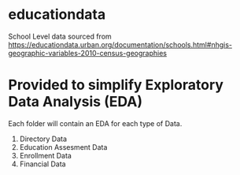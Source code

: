# educationdata
School Level data sourced from https://educationdata.urban.org/documentation/schools.html#nhgis-geographic-variables-2010-census-geographies


#  Provided to simplify Exploratory Data Analysis (EDA)

Each folder will contain an EDA for each type of Data. 

1. Directory Data
2. Education Assesment Data
3. Enrollment Data
4. Financial Data